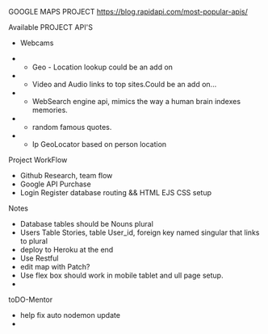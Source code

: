 GOOGLE MAPS PROJECT
https://blog.rapidapi.com/most-popular-apis/

Available PROJECT API'S
  - Webcams
* - Geo - Location lookup could be an add on
* - Video and Audio links to top sites.Could be an add on...
* - WebSearch engine api, mimics the way a human brain indexes memories.
* - random famous quotes.
* - Ip GeoLocator based on person location


Project WorkFlow
  - Github Research, team flow
  - Google API Purchase
  - Login Register database routing && HTML EJS CSS setup


Notes
  - Database tables should be Nouns plural
  - Users Table Stories, table User_id, foreign key named singular that links to plural 
  - deploy to Heroku at the end
  - Use Restful
  - edit map with Patch?
  - Use flex box should work in mobile tablet and ull page setup.
  - 


toDO-Mentor

  - help fix auto nodemon update
  -  

